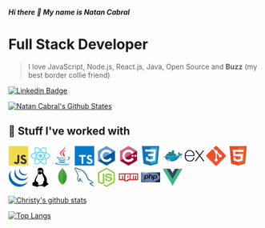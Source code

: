 ##### Hi there 👋 My name is Natan Cabral

# Full Stack Developer
> I love JavaScript, Node.js, React.js, Java, Open Source and **Buzz** (my best border collie friend)

[![Linkedin Badge](https://img.shields.io/badge/-LinkedIn-blue?style=flat-square&logo=Linkedin&logoColor=white&link=https://www.linkedin.com/in/natancabral/)](https://www.linkedin.com/in/natancabral/)
<!-- [![Instagram Badge](https://img.shields.io/badge/-Instagram-C13584?style=flat-square&labelColor=C13584&logo=instagram&logoColor=white&link=https://www.instagram.com/natancabraldev/)](https://www.instagram.com/natancabraldev/) -->

[![Natan Cabral's Github States](https://github-readme-stats.vercel.app/api?username=natancabral&show_icons=true&theme=dracula)](https://github.com/natancabral/github-readme-stats)

<!--
**natancabral/natancabral** is a ✨ _special_ ✨ repository because its `README.md` (this file) appears on your GitHub profile.

##### Hi there! Feel free to message me :)

Here are some ideas to get you started:

- 🔭 I’m currently working on ...
- 🌱 I’m currently learning ...
- 👯 I’m looking to collaborate on ...
- 🤔 I’m looking for help with ...
- 💬 Ask me about ...
- 📫 How to reach me: ...
- 😄 Pronouns: ...
- ⚡ Fun fact: ...
-->

## 🚀 Stuff I've worked with 

<p align="left">
<img src="https://raw.githubusercontent.com/devicons/devicon/master/icons/javascript/javascript-original.svg" alt="JavaScript" width="40" height="40" />
<img src="https://raw.githubusercontent.com/devicons/devicon/master/icons/react/react-original.svg" alt="React" width="40" height="40" />
<img src="https://raw.githubusercontent.com/devicons/devicon/master/icons/java/java-original.svg" alt="Java" width="40" height="40" />
<img src="https://raw.githubusercontent.com/devicons/devicon/master/icons/typescript/typescript-original.svg" alt="TypeScript" width="40" height="40" />
<img src="https://raw.githubusercontent.com/devicons/devicon/master/icons/c/c-original.svg" alt="C" width="40" height="40" />
<img src="https://raw.githubusercontent.com/devicons/devicon/master/icons/cplusplus/cplusplus-original.svg" alt="C++" width="40" height="40" />
<img src="https://raw.githubusercontent.com/devicons/devicon/master/icons/css3/css3-original.svg" alt="CSS" width="40" height="40" />
<img src="https://raw.githubusercontent.com/devicons/devicon/master/icons/docker/docker-original.svg" alt="Docker" width="40" height="40" />
<img src="https://raw.githubusercontent.com/devicons/devicon/master/icons/express/express-original.svg" alt="Express" width="40" height="40" />
<img src="https://raw.githubusercontent.com/devicons/devicon/master/icons/git/git-original.svg" alt="Git" width="40" height="40" />
<img src="https://raw.githubusercontent.com/devicons/devicon/master/icons/html5/html5-original.svg" alt="HTML5" width="40" height="40" />
<img src="https://raw.githubusercontent.com/devicons/devicon/master/icons/jquery/jquery-original.svg" alt="JQuery" width="40" height="40" />
<img src="https://raw.githubusercontent.com/devicons/devicon/master/icons/linux/linux-plain.svg" alt="Linux" width="40" height="40" />
<img src="https://raw.githubusercontent.com/devicons/devicon/master/icons/mongodb/mongodb-original.svg" alt="MongoDB" width="40" height="40" />
<img src="https://raw.githubusercontent.com/devicons/devicon/master/icons/mysql/mysql-original.svg" alt="MySQL" width="40" height="40" />
<img src="https://raw.githubusercontent.com/devicons/devicon/master/icons/nodejs/nodejs-original.svg" alt="NodeJS" width="40" height="40" />
<img src="https://raw.githubusercontent.com/devicons/devicon/master/icons/npm/npm-original-wordmark.svg" alt="NPM" width="40" height="40" />
<img src="https://raw.githubusercontent.com/devicons/devicon/master/icons/php/php-original.svg" alt="php" width="40" height="40" />
<img src="https://raw.githubusercontent.com/devicons/devicon/master/icons/vuejs/vuejs-original.svg" alt="Vue" width="40" height="40" />
</p>


[![Christy's github stats](https://github-readme-stats.vercel.app/api?username=natancabral&count_private=true&show_icons=true&theme=vue)](https://github.com/natancabral)

[![Top Langs](https://github-readme-stats.vercel.app/api/top-langs/?username=natancabral&layout=compact&langs_count=8&theme=vue)](https://github.com/natancabral)
